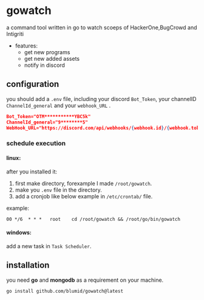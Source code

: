 # gowatch

a command tool written in go to watch scoeps of HackerOne,BugCrowd and Intigriti
- features:
    - get new programs
    - get new added assets
    - notify in discord

## configuration
you should add a `.env` file, including your discord `Bot_Token`, your channelID `ChannelId_general` and your `webhook_URL` .

```json
Bot_Token="OTM***********YBC5k"
ChannelId_general="9********5"
WebHook_URL="https://discord.com/api/webhooks/{webhook.id}/{webhook.token}"
```

### schedule execution

#### linux:
after you installed it:

1. first make directory, forexample I made `/root/gowatch`.
2. make you `.env` file in the directory.
3. add a cronjob like below example in `/etc/crontab/` file.

example:
```
00 */6  * * *   root    cd /root/gowatch && /root/go/bin/gowatch
```

#### windows:
add a new task in `Task Scheduler`.

## installation

you need **go** and **mongodb** as a requirement on your machine.
```
go install github.com/blumid/gowatch@latest
```